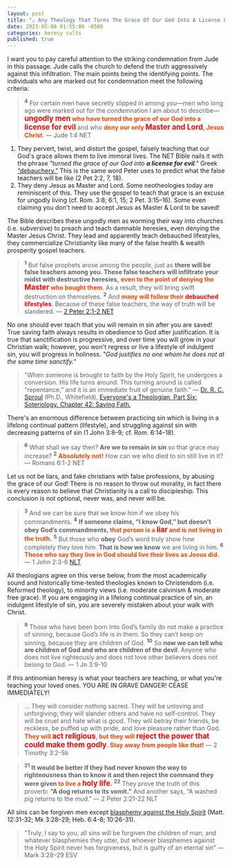```yaml
---
layout: post
title: "⚠️ Any Theology That Turns The Grace Of Our God Into A License For Sin Is Heretical"
date: 2023-05-08 01:55:00 -0500
categories: heresy cults
published: true
---
```


<!-- Any Theology That Turns The Grace Of Our God Into A License For Sin Is Antinomian, Heretic, And Marked Out For Condemnation. -->

<!-- An antinomian and heretical theology is one that perverts God's grace by turning it into a license for sin, and its promoters are marked out for condemnation. -->

<!-- Theological Liberalism Is The Antithesis of Christianity And Openly An Antinomian Heresy -->

<!-- Atheists: You don't have an intellectual objection to Christianity—you have an emotional, moral, or volitional objection. -->

<!-- Christ (Matthew 7:21-23). Jesus warned that false teachers would come in his name to lead people astray (Matthew 24:5, 24). False Christianity is exactly what you would expect to see if real Christianity is true. It is what Jesus predicted! -->

<!-- 🃏 How Antinomianism And Hyper-Grace Heresies Breed Hypocrisy, An Admonition To False Teachers -->

<!-- 🫶 Jesus replied, “Your mistake is that you don’t know the Scriptures, and you don’t know the power of God. -->

<!-- <span style="font-size:30px;">🃏</span> <span style="font-weight:bold;font-size:25px;color:Black;">The Dangers Of Antinomianism And Hyper-Grace Heresies And How They Breed Hypocrisy In The Church</span> -->

<!-- <span style="font-size:25px;">🫶</span> <span style="font-style:italic;font-size:1.2em;color:Black;">Jesus replied, “Your mistake is that you don’t know the Scriptures, and you don’t know the power of God.</span> -->

<!-- *"My people are destroyed for lack of knowledge; because you have rejected knowledge, I reject you... I also will forget your children."*  -->

I want you to pay careful attention to the striking condemnation from Jude in this passage. Jude calls the church to defend the truth aggressively against this infiltration. The main points being the identifying points. The individuals who are marked out for condemnation meet the following criteria: 

<!-- I urge you to give close attention to the striking denunciation in this passage by Jude, who exhorts the church to vigorously defend the truth against the infiltration of false teachings, highlighting the key identifying characteristics of those who are subject to condemnation. -->

<!-- > <sup style="font-weight:bold;">4</sup> 4 For certain men have secretly slipped in among you—men who long ago[c] were marked out for the condemnation I am about to describe—<span style="font-weight:bold;color:orangered;"><span style="font-size:1.2em;color:red;">ungodly men</span> who have turned the grace of our God into a <span style="font-size:1.2em;color:red;">license for evil</span></span> and who <span style="font-weight:bold;color:orangered;">deny our only <span style="font-size:1.2em;color:red;">Master and Lord</span>, Jesus Christ</span>. &mdash; Jude 1:4 NET -->

> <sup style="font-weight:bold;">4</sup> For certain men have secretly slipped in among you—men who long ago were marked out for the condemnation I am about to describe—<span style="font-weight:bold;color:orangered;"><span style="font-size:1.2em;color:red;">ungodly men</span> who have turned the grace of our God into a <span style="font-size:1.2em;color:red;">license for evil</span></span> and who <span style="font-weight:bold;color:orangered;">deny our only <span style="font-size:1.2em;color:red;">Master and Lord</span>, Jesus Christ</span>. &mdash; Jude 1:4 NET

<!-- > <sup style="font-weight:bold;">4</sup> I say this because some <span style="font-weight:bold;color:orangered;"><span style="font-size:1.2em;color:red;">ungodly people</span> have <span style="font-size:1.2em;color:darksalmon;">wormed</span> their way into your churches, saying that God’s marvelous grace allows us to live immoral lives</span>. The condemnation of such people was recorded long ago, <span style="font-weight:bold;color:orangered;">for they have denied our only <span style="font-size:1.2em;color:red;">Master and Lord</span>, Jesus Christ</span>. &mdash; Jude 1:4 NLT -->

1. They pervert, twist, and distort the gospel, falsely teaching that our God's grace allows them to live immoral lives. The NET Bible nails it with the phrase *"turned the grace of our God into **a license for evil**."* Greek [“debauchery.”](https://www.biblegateway.com/passage/?search=Jude%204&version=NET) This is the same word Peter uses to predict what the false teachers will be like (2 Pet 2:2, 7, 18).
2. They deny Jesus as Master and Lord. Some neotheologies today are reminiscent of this. They use the gospel to teach that grace is an excuse for ungodly living (cf. Rom. 3:8; 6:1, 15; 2 Pet. 3:15–16). Some even claiming you don't need to accept Jesus as Master & Lord to be saved!

<!-- <span style="font-style:Italic;font-size:1.2em;color:Black;"></span> -->


<!-- > 24 Jesus replied, “Your mistake is that you don’t know the Scriptures, and you don’t know the power of God. -->

The Bible describes these ungodly men as worming their way into churches (i.e. subversive) to preach and teach damnable heresies, even denying the Master Jesus Christ. They lead and apparently teach debauched lifestyles, they commercialize Christianity like many of the false health & wealth prosperity gospel teachers.

<!-- > <sup style="font-weight:bold;">2</sup> But false prophets also arose among the people, just as **there will be false teachers among you, who will secretly bring in destructive heresies**, <span style="font-weight:bold;color:orangered;">even denying the <span style="font-size:1.2em;color:red;">Master</span> who bought them</span>, bringing upon themselves swift destruction. &mdash; 2 Peter 2:1 -->

> <sup style="font-weight:bold;">1</sup> But false prophets arose among the people, just as <span style="font-weight:bold;">there will be false teachers among you. These false teachers will infiltrate your midst with destructive heresies,</span> <span style="font-weight:bold;color:orangered;">even to the point of denying the <span style="font-size:1.2em;color:red;">Master</span> who bought them</span>. As a result, they will bring swift destruction on themselves. <sup style="font-weight:bold;">2</sup> And <span style="font-weight:bold;color:orangered;">many will follow their <span style="font-weight:bold;color:red;">debauched lifestyles</span></span>. Because of these false teachers, the way of truth will be slandered. &mdash; [2 Peter 2:1-2 NET](https://www.biblegateway.com/passage/?search=2+Peter+2%3A1-2&version=NET)

No one should ever teach that you will remain in sin after you are saved! True saving faith always results in obedience to God after justification. It is true that sanctification is progressive, and over time you will grow in your Christian walk; however, you won't regress or live a lifestyle of indulgent sin, you will progress in holiness. *"God justifies no one whom he does not at the same time sanctify."*

> "When someone is brought to faith by the Holy Spirit, he undergoes a conversion. His life turns around. This turning around is called “repentance,” and it is an immediate fruit of genuine faith." &mdash; [Dr. R. C. Sproul](https://youtu.be/-HMb9YjRq8Q) (Ph.D., Whitefield), <a href="https://amzn.to/3m2RPXR">Everyone's a Theologian, Part Six: Soteriology. Chapter 42: Saving Fath.</a>

There's an enormous difference between practicing sin which is living in a lifelong continual pattern (lifestyle), and struggling against sin with decreasing patterns of sin (1 John 3:8–9; cf. Rom. 6:14–18).

> <sup style="font-weight:bold;">6</sup> What shall we say then? <span style="font-weight:bold;">Are we to remain in sin</span> so that grace may increase? <sup style="font-weight:bold;">2</sup> <span style="font-weight:bold;color:orangered;">Absolutely not!</span> How can we who died to sin still live in it? &mdash; Romans 6:1-2 NET

Let us not be liars, and fake christians with false professions, by abusing the grace of our God! There is no reason to throw out morality, in fact there is every reason to believe that Christianity is a call to discipleship. This conclusion is not optional, never was, and never will be.

> <sup style="font-weight:bold;">3</sup> And we can be sure that we know him if we obey his commandments. <sup style="font-weight:bold;">4</sup> <span style="font-weight:bold;">If someone claims, “I know God,” but doesn’t obey God’s commandments, <span style="color:orangered;">that person is a <span style="font-size:1.2em;color:red;">liar</span> and is not living in the truth</span>.</span> <sup style="font-weight:bold;">5</sup> But those who **obey** God’s word truly show how completely they love him. **That is how we know** we are living in him. <sup style="font-weight:bold;">6</sup> <span style="font-weight:bold;color:orangered;">Those who say they live in God should live their lives as Jesus did.</span> &mdash; 1 John 2:3-6 [NLT](https://www.biblegateway.com/passage/?search=John+3%3A36%3B+1Jn+2%3A3-6&version=ESV;NET;NLT)

<!-- 6 Well then, should we keep on sinning so that God can show us more and more of his wonderful grace? 2 Of course not! Since we have died to sin, how can we continue to live in it? -->

All theologians agree on this verse below, from the most academically sound and historically time-tested theologies known to Christendom (i.e. Reformed theology), to minority views (i.e. moderate calvinism & moderate free grace). If you are engaging in a lifelong continual practice of sin, an indulgent lifestyle of sin, you are severely mistaken about your walk with Christ.

> <sup style="font-weight:bold;">9</sup> Those who have been born into God’s family do not make a practice of sinning, because God’s life is in them. So they can’t keep on sinning, because they are children of God. <sup style="font-weight:bold;">10</sup> So **now we can tell who are children of God and who are children of the devil**. Anyone who does not live righteously and does not love other believers does not belong to God. &mdash; 1 Jn 3:9-10

If this antinomian heresy is what your teachers are teaching, or what you're teaching your loved ones. YOU ARE IN GRAVE DANGER! CEASE IMMEDIATELY!

> ... They will consider nothing sacred. They will be unloving and unforgiving; they will slander others and have no self-control. They will be cruel and hate what is good. They will betray their friends, be reckless, be puffed up with pride, and love pleasure rather than God. <span style="font-weight:bold;color:orangered;">They will <span style="font-size:1.2em;color:red;">act religious</span>, but they will <span style="font-size:1.2em;color:red;">reject the power that could make them godly</span>. Stay away from people like that!</span> &mdash; 2 Timothy 3:2-5b

> <sup style="font-weight:bold;">21</sup> <span style="font-weight:bold;">It would be better if they had never known the way to righteousness than to know it and then reject the **command** they were given <span style="font-weight:bold;color:orangered;">to live a</span> <span style="font-size:1.2em;color:red;">holy life</span>.</span> <sup style="font-weight:bold;">22</sup> They prove the truth of this proverb: <span style="font-weight:bold;">“A dog returns to its vomit.”</span> And another says, “A washed pig returns to the mud.” &mdash; 2 Peter 2:21-22 NLT

All sins can be forgiven men except [blasphemy against the Holy Spirit](https://carm.org/about-the-holy-spirit/what-is-blasphemy-of-the-holy-spirit/) (Matt. 12:31-32; Mk 3:28–29; Heb. 6:4-8; 10:26-31).

> “Truly, I say to you, all sins will be forgiven the children of man, and whatever blasphemies they utter, but whoever blasphemes against the Holy Spirit never has forgiveness, but is guilty of an eternal sin” &mdash; Mark 3:28–29 ESV

<!-- Mark 12:24 -->

<!-- <span style="font-style:Italic;font-size:1.2em;color:Black;">An Admonition To False Teachers</span> -->

<!-- > <sup style="font-weight:bold;">1</sup> <span style="font-weight:bold;">“Woe to the shepherds who destroy and scatter the sheep of my pasture!” declares the Lord.</span> <sup style="font-weight:bold;">2</sup> Therefore thus says the Lord, the God of Israel, concerning the shepherds who care for my people: <span style="font-weight:bold;">“You have scattered my flock and have driven them away, and you have not attended to them. Behold, I will attend to you for your evil deeds, declares the Lord.</span> <sup style="font-weight:bold;">3</sup> Then I will gather the remnant of my flock out of all the countries where I have driven them, and I will bring them back to their fold, and they shall be fruitful and multiply. <sup style="font-weight:bold;">4</sup> I will set shepherds over them who will care for them, and they shall fear no more, nor be dismayed, neither shall any be missing, declares the Lord. &mdash; Jeremiah 23:1-4 -->

<!-- <span style="font-size:30px;">🫶</span> <span style="font-weight:bold;font-size:25px;color:Black;">Your mistake is that you don’t know the Scriptures</span> -->

<!-- Scripture alone (*Sola Scriptura*) sure is nailed down quite nicely by Jesus words in Mark 12:24, and is somewhat eerily reminiscent of Hosea 4:6 *"My people are destroyed for lack of knowledge"*. While the contexts are separate, the message is the same, scripture begets knowledge, and knowledge prevents death. -->

<!-- > Jesus replied, “Your mistake is that you don’t know the Scriptures, and you don’t know the power of God. -->


<script>
    var refTagger = {
        settings: {
            bibleVersion: 'NLT'
        }
    }; 

    (function(d, t) {
        var n=d.querySelector('[nonce]');
        refTagger.settings.nonce = n && (n.nonce||n.getAttribute('nonce'));
        var g = d.createElement(t), s = d.getElementsByTagName(t)[0];
        g.src = 'https://api.reftagger.com/v2/RefTagger.js';
        g.nonce = refTagger.settings.nonce;
        s.parentNode.insertBefore(g, s);
    }(document, 'script'));
</script>